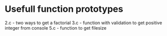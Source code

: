 # Usefull function prototypes
2.c - two ways to get a factorial
3.c - function with validation to get positive integer from console
5.c - function to get filesize 
